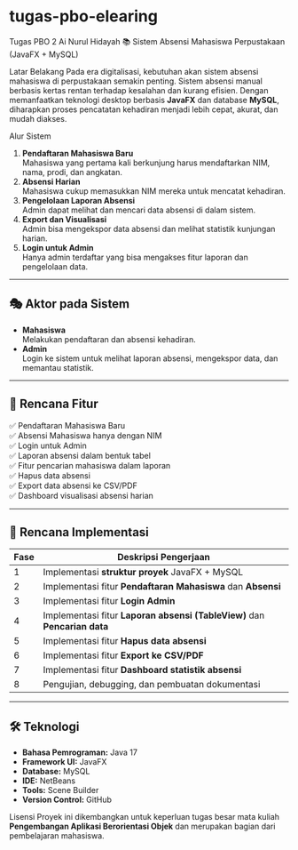 # tugas-pbo-elearing
Tugas PBO 2 Ai Nurul Hidayah
📚 Sistem Absensi Mahasiswa Perpustakaan (JavaFX + MySQL)

Latar Belakang
Pada era digitalisasi, kebutuhan akan sistem absensi mahasiswa di perpustakaan semakin penting. Sistem absensi manual berbasis kertas rentan terhadap kesalahan dan kurang efisien. Dengan memanfaatkan teknologi desktop berbasis **JavaFX** dan database **MySQL**, diharapkan proses pencatatan kehadiran menjadi lebih cepat, akurat, dan mudah diakses.

 Alur Sistem
1. **Pendaftaran Mahasiswa Baru**  
   Mahasiswa yang pertama kali berkunjung harus mendaftarkan NIM, nama, prodi, dan angkatan.
2. **Absensi Harian**  
   Mahasiswa cukup memasukkan NIM mereka untuk mencatat kehadiran.
3. **Pengelolaan Laporan Absensi**  
   Admin dapat melihat dan mencari data absensi di dalam sistem.
4. **Export dan Visualisasi**  
   Admin bisa mengekspor data absensi dan melihat statistik kunjungan harian.
5. **Login untuk Admin**  
   Hanya admin terdaftar yang bisa mengakses fitur laporan dan pengelolaan data.

---

## 🎭 Aktor pada Sistem
- **Mahasiswa**  
  Melakukan pendaftaran dan absensi kehadiran.
- **Admin**  
  Login ke sistem untuk melihat laporan absensi, mengekspor data, dan memantau statistik.

---

## 🎯 Rencana Fitur
✅ Pendaftaran Mahasiswa Baru  
✅ Absensi Mahasiswa hanya dengan NIM  
✅ Login untuk Admin  
✅ Laporan absensi dalam bentuk tabel  
✅ Fitur pencarian mahasiswa dalam laporan  
✅ Hapus data absensi  
✅ Export data absensi ke CSV/PDF  
✅ Dashboard visualisasi absensi harian

---

## 🧰 Rencana Implementasi
| Fase | Deskripsi Pengerjaan |
|------|------------------------|
| 1    | Implementasi **struktur proyek** JavaFX + MySQL |
| 2    | Implementasi fitur **Pendaftaran Mahasiswa** dan **Absensi** |
| 3    | Implementasi fitur **Login Admin** |
| 4    | Implementasi fitur **Laporan absensi (TableView)** dan **Pencarian data** |
| 5    | Implementasi fitur **Hapus data absensi** |
| 6    | Implementasi fitur **Export ke CSV/PDF** |
| 7    | Implementasi fitur **Dashboard statistik absensi** |
| 8    | Pengujian, debugging, dan pembuatan dokumentasi |

---

## 🛠️ Teknologi
- **Bahasa Pemrograman:** Java 17
- **Framework UI:** JavaFX
- **Database:** MySQL
- **IDE:** NetBeans
- **Tools:** Scene Builder
- **Version Control:** GitHub


Lisensi
Proyek ini dikembangkan untuk keperluan tugas besar mata kuliah **Pengembangan Aplikasi Berorientasi Objek** dan merupakan bagian dari pembelajaran mahasiswa.  
